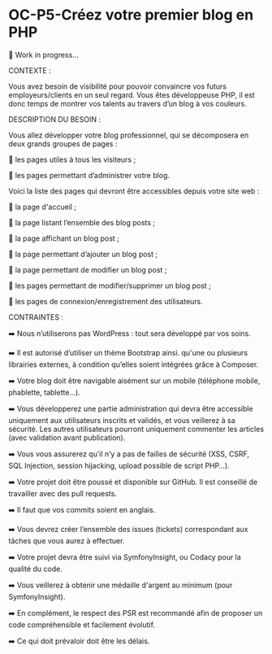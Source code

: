 # OC-P5-Créez votre premier blog en PHP
🚧 Work in progress...


CONTEXTE :

Vous avez besoin de visibilité pour pouvoir convaincre vos futurs employeurs/clients en un seul regard. 
Vous êtes développeuse PHP, il est donc temps de montrer vos talents au travers d’un blog à vos couleurs.


DESCRIPTION DU BESOIN :

Vous allez développer votre blog professionnel, qui se décomposera en deux grands groupes de pages :

👥 les pages utiles à tous les visiteurs ;

👤 les pages permettant d’administrer votre blog.

Voici la liste des pages qui devront être accessibles depuis votre site web :

📄 la page d'accueil ;

📄 la page listant l’ensemble des blog posts ;

📄 la page affichant un blog post ;

📄 la page permettant d’ajouter un blog post ;

📄 la page permettant de modifier un blog post ;

📑 les pages permettant de modifier/supprimer un blog post ;

📑 les pages de connexion/enregistrement des utilisateurs.


CONTRAINTES :

➡️ Nous n’utiliserons pas WordPress : tout sera développé par vos soins. 

➡️ Il est autorisé d’utiliser un thème Bootstrap ainsi. qu'une ou plusieurs librairies externes, 
à condition qu’elles soient intégrées grâce à Composer.

➡️ Votre blog doit être navigable aisément sur un mobile (téléphone mobile, phablette, tablette…). 

➡️ Vous développerez une partie administration qui devra être accessible uniquement aux utilisateurs inscrits et validés,
et vous veillerez à sa sécurité. Les autres utilisateurs pourront uniquement commenter les articles (avec validation avant publication).

➡️ Vous vous assurerez qu’il n’y a pas de failles de sécurité 
(XSS, CSRF, SQL Injection, session hijacking, upload possible de script PHP…).

➡️ Votre projet doit être poussé et disponible sur GitHub. Il est conseillé de travailler avec des pull requests. 

➡️ Il faut que vos commits soient en anglais.

➡️ Vous devrez créer l’ensemble des issues (tickets) correspondant aux tâches que vous aurez à effectuer.

➡️ Votre projet devra être suivi via SymfonyInsight, ou Codacy pour la qualité du code. 

➡️ Vous veillerez à obtenir une médaille d'argent au minimum (pour SymfonyInsight). 

➡️ En complément, le respect des PSR est recommandé afin de proposer un code compréhensible et facilement évolutif.

➡️ Ce qui doit prévaloir doit être les délais.